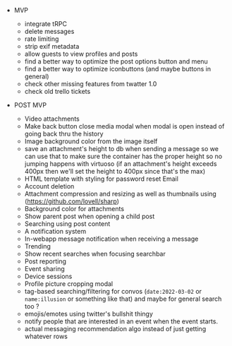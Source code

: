 - MVP
   - integrate tRPC
   - delete messages
   - rate limiting
   - strip exif metadata
   - allow guests to view profiles and posts
   - find a better way to optimize the post options button and menu
   - find a better way to optimize iconbuttons (and maybe buttons in general)
   - check other missing features from twatter 1.0
   - check old trello tickets

- POST MVP
  - Video attachments
  - Make back button close media modal when modal is open instead of going back thru the history
  - Image background color from the image itself
  - save an attachment's height to db when sending a message so we can use that to make sure the container has the proper height so no jumping happens with virtuoso (if an attachment's height exceeds 400px then we'll set the height to 400px since that's the max)
  - HTML template with styling for password reset Email
  - Account deletion
  - Attachment compression and resizing as well as thumbnails using (https://github.com/lovell/sharp)
  - Background color for attachments
  - Show parent post when opening a child post
  - Searching using post content
  - A notification system
  - In-webapp message notification when receiving a message
  - Trending
  - Show recent searches when focusing searchbar
  - Post reporting
  - Event sharing
  - Device sessions
  - Profile picture cropping modal
  - tag-based searching/filtering for convos (`date:2022-03-02` or `name:illusion` or something like that) and maybe for general search too ?
  - emojis/emotes using twitter's bullshit thingy
  - notify people that are interested in an event when the event starts.
  - actual messaging recommendation algo instead of just getting whatever rows
